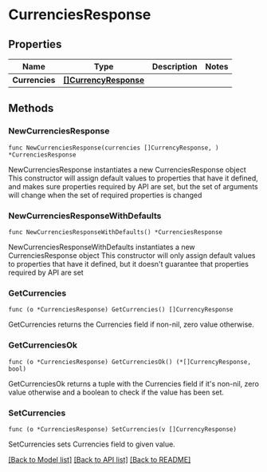 # CurrenciesResponse

## Properties

Name | Type | Description | Notes
------------ | ------------- | ------------- | -------------
**Currencies** | [**[]CurrencyResponse**](CurrencyResponse.md) |  | 

## Methods

### NewCurrenciesResponse

`func NewCurrenciesResponse(currencies []CurrencyResponse, ) *CurrenciesResponse`

NewCurrenciesResponse instantiates a new CurrenciesResponse object
This constructor will assign default values to properties that have it defined,
and makes sure properties required by API are set, but the set of arguments
will change when the set of required properties is changed

### NewCurrenciesResponseWithDefaults

`func NewCurrenciesResponseWithDefaults() *CurrenciesResponse`

NewCurrenciesResponseWithDefaults instantiates a new CurrenciesResponse object
This constructor will only assign default values to properties that have it defined,
but it doesn't guarantee that properties required by API are set

### GetCurrencies

`func (o *CurrenciesResponse) GetCurrencies() []CurrencyResponse`

GetCurrencies returns the Currencies field if non-nil, zero value otherwise.

### GetCurrenciesOk

`func (o *CurrenciesResponse) GetCurrenciesOk() (*[]CurrencyResponse, bool)`

GetCurrenciesOk returns a tuple with the Currencies field if it's non-nil, zero value otherwise
and a boolean to check if the value has been set.

### SetCurrencies

`func (o *CurrenciesResponse) SetCurrencies(v []CurrencyResponse)`

SetCurrencies sets Currencies field to given value.



[[Back to Model list]](../README.md#documentation-for-models) [[Back to API list]](../README.md#documentation-for-api-endpoints) [[Back to README]](../README.md)


